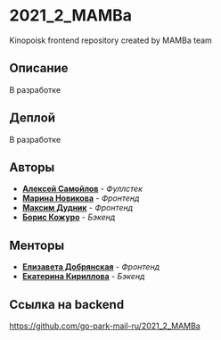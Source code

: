 # 2021_2_MAMBa
Kinopoisk frontend repository created by MAMBa team

## Описание

В разработке

## Деплой

В разработке

## Авторы

* [**Алексей Самойлов**](https://github.com/tr0llex) - *Фуллстек*
* [**Марина Новикова**](https://github.com/fillinmar) - *Фронтенд* 
* [**Максим Дудник**](https://github.com/maksongold) - *Фронтенд*
* [**Борис Кожуро**](https://github.com/BorisKoz) - *Бэкенд*

## Менторы
* [**Елизавета Добрянская**](https://github.com/Betchika99) - *Фронтенд*
* [**Екатерина Кириллова**](https://github.com/K1ola) - *Бэкенд*

## Ссылка на backend

https://github.com/go-park-mail-ru/2021_2_MAMBa
